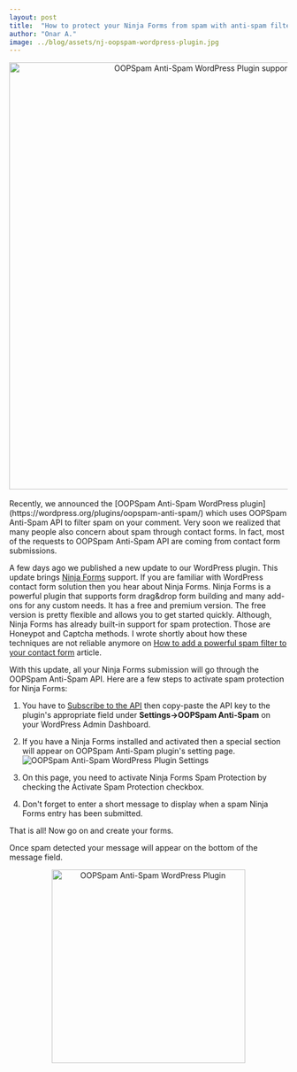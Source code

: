 ```yaml
---
layout: post
title:  "How to protect your Ninja Forms from spam with anti-spam filter API"
author: "Onar A."
image: ../blog/assets/nj-oopspam-wordpress-plugin.jpg
---
```

<center>
<a href="https://wordpress.org/plugins/oopspam-anti-spam/">
<img width="772" alt="OOPSpam Anti-Spam WordPress Plugin supports Ninja Forms" src="/blog/assets/nj-oopspam-wordpress-plugin-header.jpg">
</a>
</center>
<br/>
Recently, we announced the [OOPSpam Anti-Spam WordPress plugin](https://wordpress.org/plugins/oopspam-anti-spam/) which uses OOPSpam Anti-Spam API to filter spam on your comment. Very soon we realized that many people also concern about spam through contact forms. In fact, most of the requests to OOPSpam Anti-Spam API are coming from contact form submissions. 

A few days ago we published a new update to our WordPress plugin. This update brings [Ninja Forms](https://ninjaforms.com/) support. If you are familiar with WordPress contact form solution then you hear about Ninja Forms. Ninja Forms is a powerful plugin that supports form drag&drop form building and many add-ons for any custom needs. It has a free and premium version. The free version is pretty flexible and allows you to get started quickly. 
Although, Ninja Forms has already built-in support for spam protection. Those are Honeypot and Captcha methods. I wrote shortly about how these techniques are not reliable anymore on [How to add a powerful spam filter to your contact form](https://www.oopspam.com/blog/how-to-add-spamfilter-to-a-contact-form) article.  

With this update, all your Ninja Forms submission will go through the OOPSpam Anti-Spam API. 
Here are a few steps to activate spam protection for Ninja Forms:

1. You have to [Subscribe to the API](https://rapidapi.com/oopspam/api/oopspam-spam-filter) then copy-paste the API key to the plugin's appropriate field under __Settings->OOPSpam Anti-Spam__ on your WordPress Admin Dashboard.

2. If you have a Ninja Forms installed and activated then a special section will appear on OOPSpam Anti-Spam plugin's setting page.
  ![OOPSpam Anti-Spam WordPress Plugin Settings](/blog/assets/oopspam-nj-settings.png "OOPSpam Anti-Spam WordPress Plugin Settings")

3. On this page, you need to activate Ninja Forms Spam Protection by checking the Activate Spam Protection checkbox. 
4. Don't forget to enter a short message to display when a spam Ninja Forms entry has been submitted.

That is all! Now go on and create your forms.

Once spam detected your message will appear on the bottom of the message field.
<center>
<img width="350" alt="OOPSpam Anti-Spam WordPress Plugin" src="/blog/assets/nj-spam-detected.png">
</center>
<br/>

